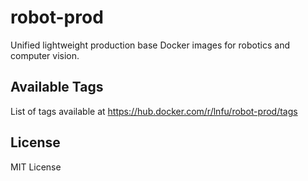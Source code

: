 # robot-prod

Unified lightweight production base Docker images for robotics and computer vision.

## Available Tags

List of tags available at https://hub.docker.com/r/lnfu/robot-prod/tags

## License

MIT License

